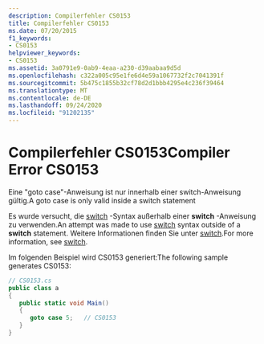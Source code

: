 ```yaml
---
description: Compilerfehler CS0153
title: Compilerfehler CS0153
ms.date: 07/20/2015
f1_keywords:
- CS0153
helpviewer_keywords:
- CS0153
ms.assetid: 3a0791e9-0ab9-4eaa-a230-d39aabaa9d5d
ms.openlocfilehash: c322a005c95e1fe6d4e59a1067732f2c7041391f
ms.sourcegitcommit: 5b475c1855b32cf78d2d1bbb4295e4c236f39464
ms.translationtype: MT
ms.contentlocale: de-DE
ms.lasthandoff: 09/24/2020
ms.locfileid: "91202135"
---
```

# <a name="compiler-error-cs0153"></a><span data-ttu-id="a96ad-103">Compilerfehler CS0153</span><span class="sxs-lookup"><span data-stu-id="a96ad-103">Compiler Error CS0153</span></span>

<span data-ttu-id="a96ad-104">Eine "goto case"-Anweisung ist nur innerhalb einer switch-Anweisung gültig.</span><span class="sxs-lookup"><span data-stu-id="a96ad-104">A goto case is only valid inside a switch statement</span></span>  
  
 <span data-ttu-id="a96ad-105">Es wurde versucht, die [switch](../language-reference/keywords/switch.md) -Syntax außerhalb einer **switch** -Anweisung zu verwenden.</span><span class="sxs-lookup"><span data-stu-id="a96ad-105">An attempt was made to use [switch](../language-reference/keywords/switch.md) syntax outside of a **switch** statement.</span></span> <span data-ttu-id="a96ad-106">Weitere Informationen finden Sie unter [switch](../language-reference/keywords/switch.md).</span><span class="sxs-lookup"><span data-stu-id="a96ad-106">For more information, see [switch](../language-reference/keywords/switch.md).</span></span>  
  
 <span data-ttu-id="a96ad-107">Im folgenden Beispiel wird CS0153 generiert:</span><span class="sxs-lookup"><span data-stu-id="a96ad-107">The following sample generates CS0153:</span></span>  
  
```csharp  
// CS0153.cs  
public class a  
{  
   public static void Main()  
   {  
      goto case 5;   // CS0153  
   }  
}  
```
